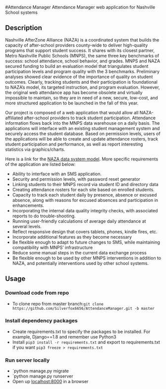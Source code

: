 #Attendance Manager
Attendance Manager web application for Nashville School systems

## Description

  Nashville AfterZone Alliance (NAZA) is a coordinated system that builds the capacity of after-school providers county-wide to deliver high-quality programs that support student success. It shares with its closest partner, Metro Nashville Public Schools (MNPS), the same three key benchmarks of success: school attendance, school behavior, and grades. MNPS and NAZA secured funding to build an evaluation model that triangulates student participation levels and program quality with the 3 benchmarks.  Preliminary analyses showed clear evidence of the importance of quality on student outcomes.  Clearly, tracking students and their participation is foundational to NAZA’s model, its targeted instruction, and program evaluation.  However, the original web attendance app has become obsolete and virtually impossible to maintain, so they are in need of a new, secure, low-cost, and more structured application to be launched in the fall of this year.

  Our project is composed of a web application that would allow all NAZA-affiliated after-school providers to track student participation. Attendance information flows back into the MNPS data warehouse on a daily basis.  The applications will interface with an existing student management system and securely access the student database.  Based on permission levels, users of the applications will be able to create and update attendance rosters, track student participation and performance, as well as report interesting statistics via graphics/charts.


Here is a link for the [NAZA data system model](https://dl.dropboxusercontent.com/u/2340553/NAZA%20Program%20Data%20System%20Model%20Summary%20v4.doc).
More specific requirements of the application are listed below:

*	Ability to interface with an SMS application.
*	Security and permission levels, with password reset generator
*	Linking students to their MNPS record via student ID and directory data
*	Creating attendance rosters for each site based on enrolled students.
*	Capacity to track each student daily by presence, absence or excused absence, along with reasons for excused absences and participation in enhancements.
*	Incorporating the internal data quality integrity checks, with associated reports to do trouble-shooting.
*	Running user-friendly calculations of average daily attendance at several levels.
*	Reflect responsive design that covers tablets, phones, kindle fires, etc.
*	Incorporate additional features as they become necessary
*	Be flexible enough to adapt to future changes to SMS, while maintaining compatibility with MNPS’ infrastructure
*	Reduce some manual steps in the current data exchange process
*	Be flexible enough to be used by other MNPS interventions in addition to NAZA, and potentially interventions used by other school systems.


## Usage

### Download code from repo

* To clone repo from master branch:`git clone https://github.com/Silverfox6656/AttendanceManager.git -b master` 

### Install dependency packages

* Create requirements.txt to specify the packages to be installed. For example, Django==1.8 and remember use Python3
* Install `pip3 install -r requirements.txt` and export to requirements.txt if you want `pip3 freeze > requirements.txt`

### Run server locally

* `python manage.py migrate
* `python manage.py runserver
* Open up [localhost:8000](localhost:8000) in a browser









